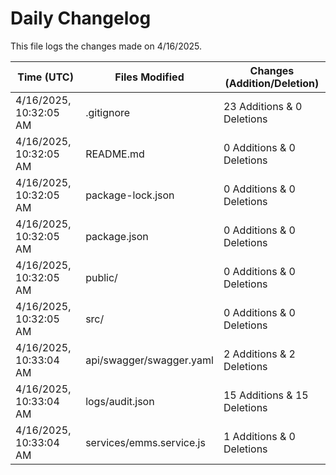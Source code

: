 # Daily Changelog

This file logs the changes made on 4/16/2025.

| Time (UTC)             | Files Modified                    | Changes (Addition/Deletion) |
|------------------------|-----------------------------------|-----------------------------|
| 4/16/2025, 10:32:05 AM | .gitignore | 23 Additions & 0 Deletions |
| 4/16/2025, 10:32:05 AM | README.md | 0 Additions & 0 Deletions |
| 4/16/2025, 10:32:05 AM | package-lock.json | 0 Additions & 0 Deletions |
| 4/16/2025, 10:32:05 AM | package.json | 0 Additions & 0 Deletions |
| 4/16/2025, 10:32:05 AM | public/ | 0 Additions & 0 Deletions |
| 4/16/2025, 10:32:05 AM | src/ | 0 Additions & 0 Deletions |
| 4/16/2025, 10:33:04 AM | api/swagger/swagger.yaml | 2 Additions & 2 Deletions|
| 4/16/2025, 10:33:04 AM | logs/audit.json | 15 Additions & 15 Deletions|
| 4/16/2025, 10:33:04 AM | services/emms.service.js | 1 Additions & 0 Deletions|

